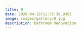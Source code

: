 ```yaml
---
title: 9
date: 2020-04-15T11:35:38.936Z
image: images/gallery/9.jpg
description: Bathroom Renovation
---
```


